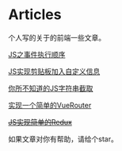 # Articles
个人写的关于的前端一些文章。

[JS之事件执行顺序](https://github.com/Drowned-fish/Articles/blob/master/JS%E4%B9%8B%E4%BA%8B%E4%BB%B6%E6%89%A7%E8%A1%8C%E9%A1%BA%E5%BA%8F.md)

[JS实现剪贴板加入自定义信息](https://github.com/Drowned-fish/Articles/blob/master/JS%E5%AE%9E%E7%8E%B0%E5%89%AA%E8%B4%B4%E6%9D%BF%E5%8A%A0%E5%85%A5%E8%87%AA%E5%AE%9A%E4%B9%89%E4%BF%A1%E6%81%AF.md)

[你所不知道的JS字符串截取](https://github.com/Drowned-fish/Articles/blob/master/%E4%BD%A0%E6%89%80%E4%B8%8D%E7%9F%A5%E9%81%93%E7%9A%84JS%E5%AD%97%E7%AC%A6%E4%B8%B2%E6%88%AA%E5%8F%96.md)

[实现一个简单的VueRouter](https://github.com/Drowned-fish/Articles/blob/master/%E5%AE%9E%E7%8E%B0%E4%B8%80%E4%B8%AA%E7%AE%80%E5%8D%95%E7%9A%84VueRouter.md)

[~~JS实现简单的Redux~~]()

如果文章对你有帮助，请给个star。
